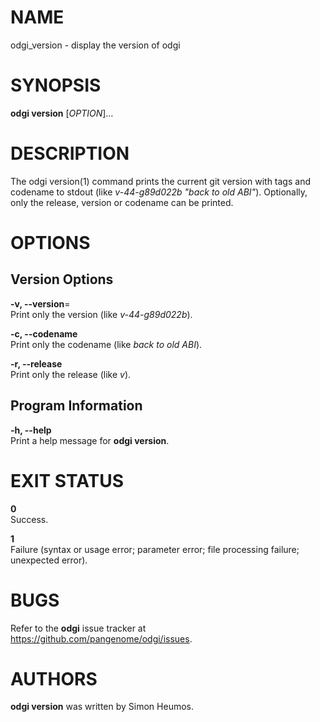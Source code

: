 # NAME

odgi\_version - display the version of odgi

# SYNOPSIS

**odgi version** \[*OPTION*\]…

# DESCRIPTION

The odgi version(1) command prints the current git version with tags and codename to stdout (like *v-44-g89d022b "back to old ABI"*). Optionally, only the release, version or codename can be printed.

# OPTIONS

## Version Options

**-v, --version**=  
Print only the version (like *v-44-g89d022b*).

**-c, --codename**  
Print only the codename (like *back to old ABI*).

**-r, --release**  
Print only the release (like *v*).

## Program Information

**-h, --help**  
Print a help message for **odgi version**.

# EXIT STATUS

**0**  
Success.

**1**  
Failure (syntax or usage error; parameter error; file processing failure; unexpected error).

# BUGS

Refer to the **odgi** issue tracker at <https://github.com/pangenome/odgi/issues>.

# AUTHORS

**odgi version** was written by Simon Heumos.
